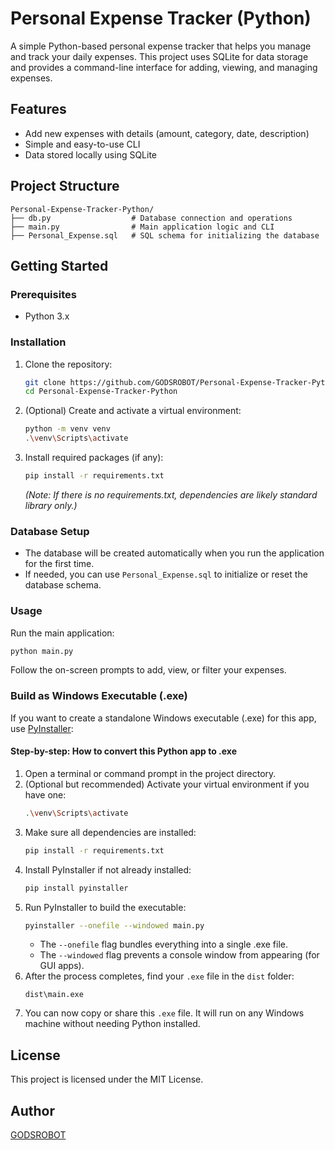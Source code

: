 # Personal Expense Tracker (Python)

A simple Python-based personal expense tracker that helps you manage and track your daily expenses. This project uses SQLite for data storage and provides a command-line interface for adding, viewing, and managing expenses.

## Features
- Add new expenses with details (amount, category, date, description)
- Simple and easy-to-use CLI
- Data stored locally using SQLite

## Project Structure
```
Personal-Expense-Tracker-Python/
├── db.py                  # Database connection and operations
├── main.py                # Main application logic and CLI
├── Personal_Expense.sql   # SQL schema for initializing the database
```

## Getting Started

### Prerequisites
- Python 3.x

### Installation
1. Clone the repository:
   ```sh
   git clone https://github.com/GODSROBOT/Personal-Expense-Tracker-Python.git
   cd Personal-Expense-Tracker-Python
   ```
2. (Optional) Create and activate a virtual environment:
   ```sh
   python -m venv venv
   .\venv\Scripts\activate
   ```
3. Install required packages (if any):
   ```sh
   pip install -r requirements.txt
   ```
   *(Note: If there is no requirements.txt, dependencies are likely standard library only.)*

### Database Setup
- The database will be created automatically when you run the application for the first time.
- If needed, you can use `Personal_Expense.sql` to initialize or reset the database schema.

### Usage
Run the main application:
```sh
python main.py
```
Follow the on-screen prompts to add, view, or filter your expenses.

### Build as Windows Executable (.exe)
If you want to create a standalone Windows executable (.exe) for this app, use [PyInstaller](https://pyinstaller.org/):

#### Step-by-step: How to convert this Python app to .exe
1. Open a terminal or command prompt in the project directory.
2. (Optional but recommended) Activate your virtual environment if you have one:
   ```sh
   .\venv\Scripts\activate
   ```
3. Make sure all dependencies are installed:
   ```sh
   pip install -r requirements.txt
   ```
4. Install PyInstaller if not already installed:
   ```sh
   pip install pyinstaller
   ```
5. Run PyInstaller to build the executable:
   ```sh
   pyinstaller --onefile --windowed main.py
   ```
   - The `--onefile` flag bundles everything into a single .exe file.
   - The `--windowed` flag prevents a console window from appearing (for GUI apps).
6. After the process completes, find your `.exe` file in the `dist` folder:
   ```
   dist\main.exe
   ```
7. You can now copy or share this `.exe` file. It will run on any Windows machine without needing Python installed.

## License
This project is licensed under the MIT License.

## Author
[GODSROBOT](https://github.com/GODSROBOT)
